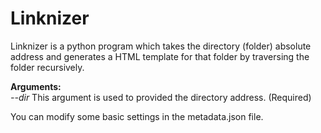 # Linknizer
Linknizer is a python program which takes the directory (folder) absolute address and generates a HTML template for that folder by traversing the folder recursively.

<strong>Arguments:</strong> 
<br />
<em>--dir</em> This argument is used to provided the directory address. (Required)

You can modify some basic settings in the metadata.json file.
